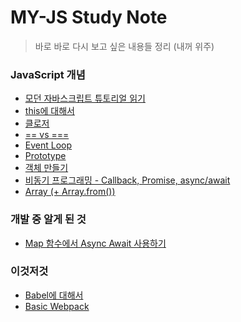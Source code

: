 MY-JS Study Note
===========================
> 바로 바로 다시 보고 싶은 내용들 정리
> (내꺼 위주)

### __JavaScript__ 개념
  * [모던 자바스크립트 튜토리얼 읽기](https://github.com/kuongee/my-js/tree/main/JavaScript/readModernJS) 
  * [this에 대해서](https://github.com/kuongee/my-js/blob/main/JavaScript/aboutThis.md)
  * [클로저](https://github.com/kuongee/my-js/blob/main/JavaScript/closure.md)
  * [== vs ===](https://github.com/kuongee/my-js/blob/main/JavaScript/equalityCompare.md)
  * [Event Loop](https://github.com/kuongee/my-js/blob/main/JavaScript/eventLoop.md)
  * [Prototype](https://github.com/kuongee/my-js/blob/main/JavaScript/prototype.md)
  * [객체 만들기](https://github.com/kuongee/my-js/blob/main/JavaScript/object.md)
  * [비동기 프로그래밍 - Callback, Promise, async/await](https://github.com/kuongee/my-js/blob/main/JavaScript/asynchronus.md)
  * [Array (+ Array.from())](https://github.com/kuongee/my-js/blob/main/JavaScript/array.md)

### 개발 중 알게 된 것
  * [Map 함수에서 Async Await 사용하기](https://github.com/kuongee/my-js/blob/main/JavaScript/asyncAwaitMap.md)

### 이것저것
  * [Babel에 대해서](https://github.com/kuongee/my-js/tree/main/JavaScript/babel)
  * [Basic Webpack](https://github.com/kuongee/JS-Study/tree/master/my-first-webpack)